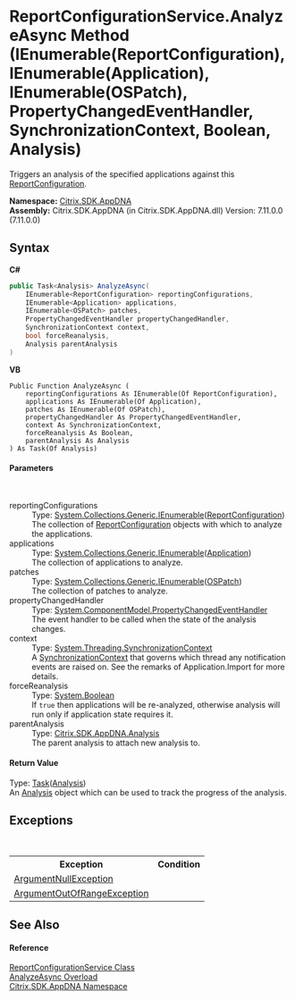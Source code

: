 # ReportConfigurationService.AnalyzeAsync Method (IEnumerable(ReportConfiguration), IEnumerable(Application), IEnumerable(OSPatch), PropertyChangedEventHandler, SynchronizationContext, Boolean, Analysis)
 

Triggers an analysis of the specified applications against this <a href="65f3ee4f-5129-5083-b4da-0f1e23fc3784">ReportConfiguration</a>.

**Namespace:**&nbsp;[Citrix.SDK.AppDNA](index.md)<br />**Assembly:**&nbsp;Citrix.SDK.AppDNA (in Citrix.SDK.AppDNA.dll) Version: 7.11.0.0 (7.11.0.0)

## Syntax

**C#**
```csharp
public Task<Analysis> AnalyzeAsync(
	IEnumerable<ReportConfiguration> reportingConfigurations,
	IEnumerable<Application> applications,
	IEnumerable<OSPatch> patches,
	PropertyChangedEventHandler propertyChangedHandler,
	SynchronizationContext context,
	bool forceReanalysis,
	Analysis parentAnalysis
)
```

**VB**
```vbnet
Public Function AnalyzeAsync ( 
	reportingConfigurations As IEnumerable(Of ReportConfiguration),
	applications As IEnumerable(Of Application),
	patches As IEnumerable(Of OSPatch),
	propertyChangedHandler As PropertyChangedEventHandler,
	context As SynchronizationContext,
	forceReanalysis As Boolean,
	parentAnalysis As Analysis
) As Task(Of Analysis)
```


#### Parameters
&nbsp;<dl><dt>reportingConfigurations</dt><dd>Type: <a href="http://msdn2.microsoft.com/en-us/library/9eekhta0" target="_blank">System.Collections.Generic.IEnumerable</a>(<a href="65f3ee4f-5129-5083-b4da-0f1e23fc3784">ReportConfiguration</a>)<br />The collection of <a href="65f3ee4f-5129-5083-b4da-0f1e23fc3784">ReportConfiguration</a> objects with which to analyze the applications.</dd><dt>applications</dt><dd>Type: <a href="http://msdn2.microsoft.com/en-us/library/9eekhta0" target="_blank">System.Collections.Generic.IEnumerable</a>(<a href="1779bfff-4b29-0f26-8a09-10acdd530bbc">Application</a>)<br />The collection of applications to analyze.</dd><dt>patches</dt><dd>Type: <a href="http://msdn2.microsoft.com/en-us/library/9eekhta0" target="_blank">System.Collections.Generic.IEnumerable</a>(<a href="6de88f79-6b85-89ef-f00d-eb14e51bd1af">OSPatch</a>)<br />The collection of patches to analyze.</dd><dt>propertyChangedHandler</dt><dd>Type: <a href="http://msdn2.microsoft.com/en-us/library/hyza7z75" target="_blank">System.ComponentModel.PropertyChangedEventHandler</a><br />The event handler to be called when the state of the analysis changes.</dd><dt>context</dt><dd>Type: <a href="http://msdn2.microsoft.com/en-us/library/wx31754f" target="_blank">System.Threading.SynchronizationContext</a><br />A <a href="http://msdn2.microsoft.com/en-us/library/wx31754f" target="_blank">SynchronizationContext</a> that governs which thread any notification events are raised on. See the remarks of Application.Import for more details.</dd><dt>forceReanalysis</dt><dd>Type: <a href="http://msdn2.microsoft.com/en-us/library/a28wyd50" target="_blank">System.Boolean</a><br />If `true` then applications will be re-analyzed, otherwise analysis will run only if application state requires it.</dd><dt>parentAnalysis</dt><dd>Type: <a href="7a7a7e37-0130-ea5c-9e7f-0fc355ebe76e">Citrix.SDK.AppDNA.Analysis</a><br />The parent analysis to attach new analysis to.</dd></dl>

#### Return Value
Type: <a href="http://msdn2.microsoft.com/en-us/library/dd321424" target="_blank">Task</a>(<a href="7a7a7e37-0130-ea5c-9e7f-0fc355ebe76e">Analysis</a>)<br />An <a href="7a7a7e37-0130-ea5c-9e7f-0fc355ebe76e">Analysis</a> object which can be used to track the progress of the analysis.

## Exceptions
&nbsp;<table><tr><th>Exception</th><th>Condition</th></tr><tr><td><a href="http://msdn2.microsoft.com/en-us/library/27426hcy" target="_blank">ArgumentNullException</a></td><td /></tr><tr><td><a href="http://msdn2.microsoft.com/en-us/library/8xt94y6e" target="_blank">ArgumentOutOfRangeException</a></td><td /></tr></table>

## See Also


#### Reference
<a href="1d24c8d7-633d-8fcb-0e0a-e524dc26c7b3">ReportConfigurationService Class</a><br /><a href="674a751d-f631-97c8-4817-12350332bea2">AnalyzeAsync Overload</a><br /><a href="fe2d265b-410b-8b11-1eb4-a790e0b062bf">Citrix.SDK.AppDNA Namespace</a><br />